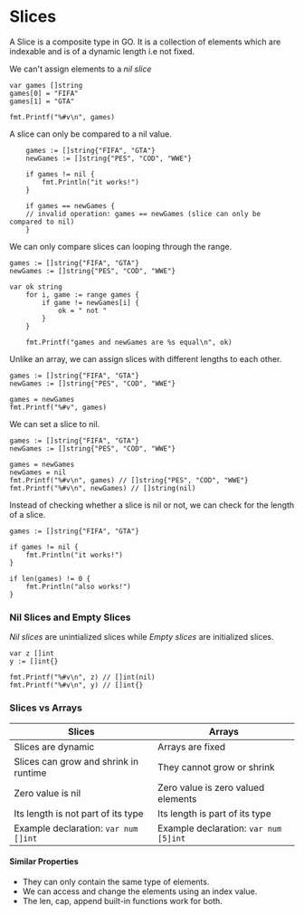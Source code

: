 # Slices

A Slice is a composite type in GO. It is a collection of elements which are indexable and is of a dynamic length i.e not fixed.

We can't assign elements to a _nil slice_

```
var games []string
games[0] = "FIFA"
games[1] = "GTA"

fmt.Printf("%#v\n", games)
```

A slice can only be compared to a nil value.

```
    games := []string{"FIFA", "GTA"}
    newGames := []string{"PES", "COD", "WWE"}

    if games != nil {
        fmt.Println("it works!")
    }

    if games == newGames {
    // invalid operation: games == newGames (slice can only be compared to nil)
    }
```

We can only compare slices can looping through the range.

```
games := []string{"FIFA", "GTA"}
newGames := []string{"PES", "COD", "WWE"}

var ok string
	for i, game := range games {
		if game != newGames[i] {
			ok = " not "
		}
	}

	fmt.Printf("games and newGames are %s equal\n", ok)
```

Unlike an array, we can assign slices with different lengths to each other.

```
games := []string{"FIFA", "GTA"}
newGames := []string{"PES", "COD", "WWE"}

games = newGames
fmt.Printf("%#v", games)
```

We can set a slice to nil.

```
games := []string{"FIFA", "GTA"}
newGames := []string{"PES", "COD", "WWE"}

games = newGames
newGames = nil
fmt.Printf("%#v\n", games) // []string{"PES", "COD", "WWE"}
fmt.Printf("%#v\n", newGames) // []string(nil)
```

Instead of checking whether a slice is nil or not, we can check for the length of a slice.

```
games := []string{"FIFA", "GTA"}

if games != nil {
    fmt.Println("it works!")
}

if len(games) != 0 {
    fmt.Println("also works!")
}
```

### Nil Slices and Empty Slices

_Nil slices_ are unintialized slices while _Empty slices_ are initialized slices.

```
var z []int
y := []int{}

fmt.Printf("%#v\n", z) // []int(nil)
fmt.Printf("%#v\n", y) // []int{}
```

### Slices vs Arrays

| Slices                                | Arrays                                |
| ------------------------------------- | ------------------------------------- |
| Slices are dynamic                    | Arrays are fixed                      |
| Slices can grow and shrink in runtime | They cannot grow or shrink            |
| Zero value is nil                     | Zero value is zero valued elements    |
| Its length is not part of its type    | Its length is part of its type        |
| Example declaration: `var num []int`  | Example declaration: `var num [5]int` |

#### Similar Properties

- They can only contain the same type of elements.
- We can access and change the elements using an index value.
- The len, cap, append built-in functions work for both.
